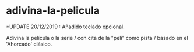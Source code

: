 # adivina-la-pelicula

*UPDATE 20/12/2019 : Añadido teclado opcional.

Adivina la película o la serie / con cita de la "peli" como pista / basado en el  'Ahorcado' clásico.
